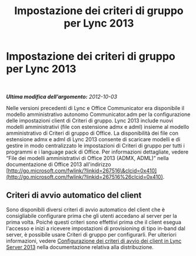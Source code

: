 ﻿---
title: Impostazione dei criteri di gruppo per Lync 2013
TOCTitle: Impostazione dei criteri di gruppo per Lync 2013
ms:assetid: 5917a52b-dae0-4ec0-8548-a68dc20ab71c
ms:mtpsurl: https://technet.microsoft.com/it-it/library/JJ204924(v=OCS.15)
ms:contentKeyID: 49300626
ms.date: 08/24/2015
mtps_version: v=OCS.15
ms.translationtype: HT
---

# Impostazione dei criteri di gruppo per Lync 2013

 

_**Ultima modifica dell'argomento:** 2012-10-03_

Nelle versioni precedenti di Lync e Office Communicator era disponibile il modello amministrativo autonomo Communicator.adm per la configurazione delle impostazioni client di Criteri di gruppo. Lync 2013 include nuovi modelli amministrativi (file con estensione admx e adml) insieme al modello amministrativo di Criteri di gruppo di Office. La disponibilità dei file con estensione admx e adml di Lync 2013 consente di scaricare modelli e di gestire in modo centralizzato le impostazioni di Criteri di gruppo per tutti i programmi e i language pack di Office. Per informazioni dettagliate, vedere “File dei modelli amministrativi di Office 2013 (ADMX, ADML)” nella documentazione di Office 2013 all'indirizzo [http://go.microsoft.com/fwlink/?linkid=267516\&clcid=0x410](http://go.microsoft.com/fwlink/?linkid=267516%26clcid=0x410).

## Criteri di avvio automatico del client

Sono disponibili diversi criteri di avvio automatico del client che è consigliabile configurare prima che gli utenti accedano al server per la prima volta. Poiché questi criteri sono effettivi prima che il client esegua l'accesso e inizi a ricevere impostazioni di provisioning di tipo in-band dal server, è possibile usare Criteri di gruppo per configurarli. Per ulteriori informazioni, vedere [Configurazione dei criteri di avvio dei client in Lync Server 2013](lync-server-2013-configuring-client-bootstrapping-policies.md) nella documentazione relativa alla distribuzione.

